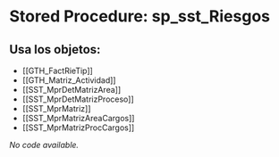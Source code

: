 # Stored Procedure: sp_sst_Riesgos

## Usa los objetos:
- [[GTH_FactRieTip]]
- [[GTH_Matriz_Actividad]]
- [[SST_MprDetMatrizArea]]
- [[SST_MprDetMatrizProceso]]
- [[SST_MprMatriz]]
- [[SST_MprMatrizAreaCargos]]
- [[SST_MprMatrizProcCargos]]

*No code available.*
